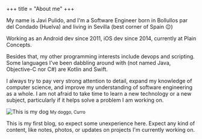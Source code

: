 +++
title = "About me"
+++

My name is Javi Pulido, and I'm a Software Engineer born in Bollullos par del Condado (Huelva) and living in Sevilla (best corner of Spain 😉)

Working as an Android dev since 2011, iOS dev since 2014, currently at Plain Concepts.

Besides that, my other programming interests include devops and scripting. Some languages I’ve been dabbling around with (not named Java, Objective-C nor C#) are Kotlin and Swift.

I always try to pay very strong attention to detail, expand my knowledge of computer science, and improve my understanding of software engineering as a whole. I am not afraid to take time to learn a new technology or a new subject, particularly if it helps solve a problem I am working on.

![This is my dog][1]
<small>My doggo, Curro</small>

This is my first blog, so expect some unexperience here. Expect any kind of content, like notes, photos, or updates on projects I'm currently working on.

[1]: /img/curro.jpg
